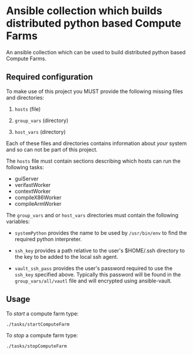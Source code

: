# Ansible collection which builds distributed python based Compute Farms

An ansible collection which can be used to build distributed python based
Compute Farms.

## Required configuration

To make use of this project you MUST provide the following missing files
and directories:

1. `hosts` (file)

2. `group_vars` (directory)

3. `host_vars` (directory)

Each of these files and directories contains information about *your*
system and so can not be part of this project.

The `hosts` file must contain sections describing which hosts can run the
following tasks:

- guiServer
- verifastWorker
- contextWorker
- compileX86Worker
- compileArmWorker

The `group_vars` and or `host_vars` directories must contain the following
variables:

- `systemPython` provides the name to be used by `/usr/bin/env` to find
                 the required python interpreter.

- `ssh_key` provides a path relative to the user's $HOME/.ssh directory to
            the key to be added to the local ssh agent.

- `vault_ssh_pass` provides the user's password required to use the
                  `ssh_key` specified above. Typically this password will
                  be found in the `group_vars/all/vautl` file and will
                  encrypted using ansible-vault.

## Usage

To *start* a compute farm type:

```
./tasks/startComputeFarm
```

To *stop* a compute farm type:

```
./tasks/stopComputeFarm
```
